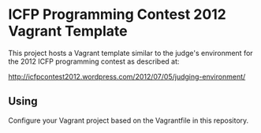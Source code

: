ICFP Programming Contest 2012 Vagrant Template
==============================================
This project hosts a Vagrant template similar to the judge's environment for the
2012 ICFP programming contest as described at:

  http://icfpcontest2012.wordpress.com/2012/07/05/judging-environment/


Using
-----
Configure your Vagrant project based on the Vagrantfile in this repository.

